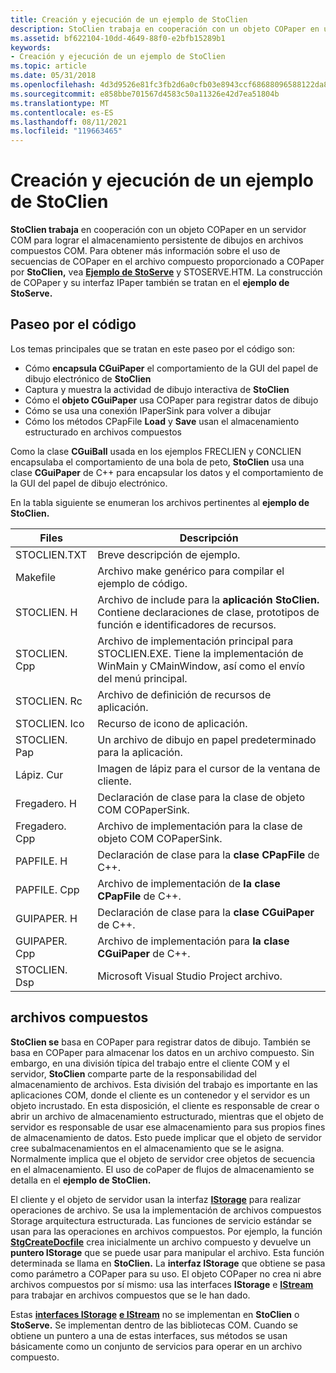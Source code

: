 ```yaml
---
title: Creación y ejecución de un ejemplo de StoClien
description: StoClien trabaja en cooperación con un objeto COPaper en un servidor COM para lograr el almacenamiento persistente de dibujos en archivos compuestos COM.
ms.assetid: bf622104-10dd-4649-88f0-e2bfb15289b1
keywords:
- Creación y ejecución de un ejemplo de StoClien
ms.topic: article
ms.date: 05/31/2018
ms.openlocfilehash: 4d3d9526e81fc3fb2d6a0cfb03e8943ccf68688096588122da87861d8c88e531
ms.sourcegitcommit: e858bbe701567d4583c50a11326e42d7ea51804b
ms.translationtype: MT
ms.contentlocale: es-ES
ms.lasthandoff: 08/11/2021
ms.locfileid: "119663465"
---
```

# <a name="create-and-run-stoclien-sample"></a>Creación y ejecución de un ejemplo de StoClien

**StoClien trabaja** en cooperación con un objeto COPaper en un servidor COM para lograr el almacenamiento persistente de dibujos en archivos compuestos COM. Para obtener más información sobre el uso de secuencias de COPaper en el archivo compuesto proporcionado a COPaper por **StoClien,** vea [**Ejemplo de StoServe**](structured-storage-server-sample--stoserve-.md) y STOSERVE.HTM. La construcción de COPaper y su interfaz IPaper también se tratan en el **ejemplo de StoServe.**

## <a name="code-tour"></a>Paseo por el código

Los temas principales que se tratan en este paseo por el código son:

-   Cómo **encapsula CGuiPaper** el comportamiento de la GUI del papel de dibujo electrónico de **StoClien**
-   Captura y muestra la actividad de dibujo interactiva de **StoClien**
-   Cómo el **objeto CGuiPaper** usa COPaper para registrar datos de dibujo
-   Cómo se usa una conexión IPaperSink para volver a dibujar
-   Cómo los métodos CPapFile **Load** y **Save** usan el almacenamiento estructurado en archivos compuestos

Como la clase **CGuiBall** usada en los ejemplos FRECLIEN y CONCLIEN encapsulaba el comportamiento de una bola de peto, **StoClien** usa una clase **CGuiPaper** de C++ para encapsular los datos y el comportamiento de la GUI del papel de dibujo electrónico.

En la tabla siguiente se enumeran los archivos pertinentes al **ejemplo de StoClien.**



| Files        | Descripción                                                                                                                      |
|--------------|----------------------------------------------------------------------------------------------------------------------------------|
| STOCLIEN.TXT | Breve descripción de ejemplo.                                                                                                        |
| Makefile     | Archivo make genérico para compilar el ejemplo de código.                                                                               |
| STOCLIEN. H   | Archivo de include para la **aplicación StoClien.** Contiene declaraciones de clase, prototipos de función e identificadores de recursos.   |
| STOCLIEN. Cpp | Archivo de implementación principal para STOCLIEN.EXE. Tiene la implementación de WinMain y CMainWindow, así como el envío del menú principal. |
| STOCLIEN. Rc  | Archivo de definición de recursos de aplicación.                                                                                        |
| STOCLIEN. Ico | Recurso de icono de aplicación.                                                                                                   |
| STOCLIEN. Pap | Un archivo de dibujo en papel predeterminado para la aplicación.                                                                                |
| Lápiz. Cur   | Imagen de lápiz para el cursor de la ventana de cliente.                                                                                     |
| Fregadero. H       | Declaración de clase para la clase de objeto COM COPaperSink.                                                                      |
| Fregadero. Cpp     | Archivo de implementación para la clase de objeto COM COPaperSink.                                                                        |
| PAPFILE. H    | Declaración de clase para la **clase CPapFile** de C++.                                                                            |
| PAPFILE. Cpp  | Archivo de implementación de **la clase CPapFile** de C++.                                                                              |
| GUIPAPER. H   | Declaración de clase para la **clase CGuiPaper** de C++.                                                                           |
| GUIPAPER. Cpp | Archivo de implementación para **la clase CGuiPaper** de C++.                                                                             |
| STOCLIEN. Dsp | Microsoft Visual Studio Project archivo.                                                                                            |



 

## <a name="compound-files"></a>archivos compuestos

**StoClien se** basa en COPaper para registrar datos de dibujo. También se basa en COPaper para almacenar los datos en un archivo compuesto. Sin embargo, en una división típica del trabajo entre el cliente COM y el servidor, **StoClien** comparte parte de la responsabilidad del almacenamiento de archivos. Esta división del trabajo es importante en las aplicaciones COM, donde el cliente es un contenedor y el servidor es un objeto incrustado. En esta disposición, el cliente es responsable de crear o abrir un archivo de almacenamiento estructurado, mientras que el objeto de servidor es responsable de usar ese almacenamiento para sus propios fines de almacenamiento de datos. Esto puede implicar que el objeto de servidor cree subalmacenamientos en el almacenamiento que se le asigna. Normalmente implica que el objeto de servidor cree objetos de secuencia en el almacenamiento. El uso de coPaper de flujos de almacenamiento se detalla en el **ejemplo de StoClien.**

El cliente y el objeto de servidor usan la interfaz [**IStorage**](/windows/desktop/api/Objidl/nn-objidl-istorage) para realizar operaciones de archivo. Se usa la implementación de archivos compuestos Storage arquitectura estructurada. Las funciones de servicio estándar se usan para las operaciones en archivos compuestos. Por ejemplo, la función [**StgCreateDocfile**](/windows/desktop/api/coml2api/nf-coml2api-stgcreatedocfile) crea inicialmente un archivo compuesto y devuelve un **puntero IStorage** que se puede usar para manipular el archivo. Esta función determinada se llama en **StoClien.** La **interfaz IStorage** que obtiene se pasa como parámetro a COPaper para su uso. El objeto COPaper no crea ni abre archivos compuestos por sí mismo: usa las interfaces **IStorage** e [**IStream**](/windows/desktop/api/Objidl/nn-objidl-istream) para trabajar en archivos compuestos que se le han dado.

Estas [**interfaces IStorage**](/windows/desktop/api/Objidl/nn-objidl-istorage) [**e IStream**](/windows/desktop/api/Objidl/nn-objidl-istream) no se implementan en **StoClien** o **StoServe.** Se implementan dentro de las bibliotecas COM. Cuando se obtiene un puntero a una de estas interfaces, sus métodos se usan básicamente como un conjunto de servicios para operar en un archivo compuesto.

 

 





